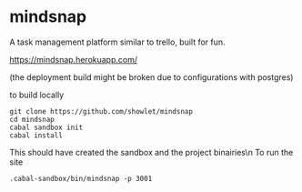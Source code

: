 # mindsnap
A task management platform similar to trello, built for fun.

https://mindsnap.herokuapp.com/

(the deployment build might be broken due to configurations with postgres)

to build locally
```SHELL
git clone https://github.com/showlet/mindsnap
cd mindsnap
cabal sandbox init
cabal install
```



This should have created the sandbox and the project binairies\n
To run the site
```SHELL
.cabal-sandbox/bin/mindsnap -p 3001
```
